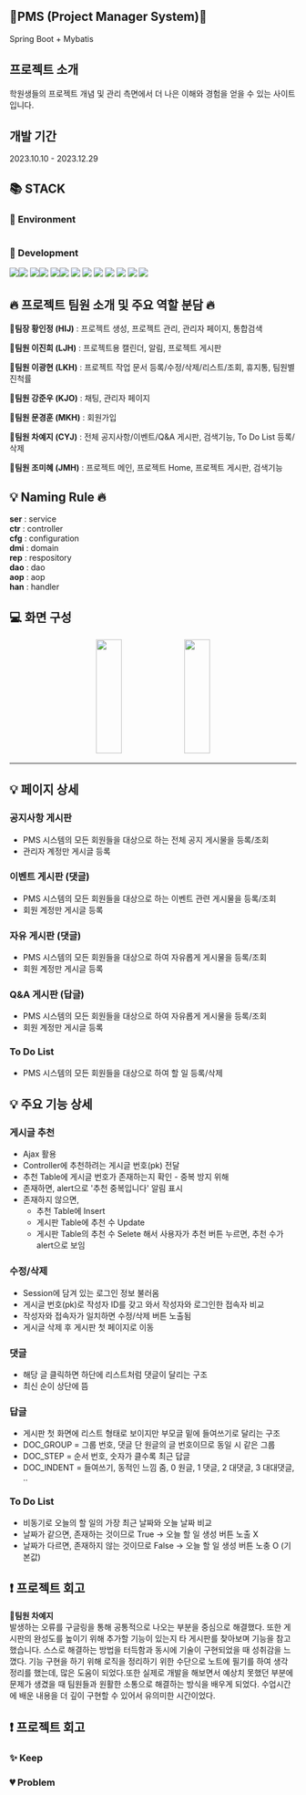 <div align=left><h2>🚩PMS (Project Manager System)🚩</h2></div>
Spring Boot + Mybatis

<div align=left><h2>프로젝트 소개</h2></div>
학원생들의 프로젝트 개념 및 관리 측면에서 더 나은 이해와 경험을 얻을 수 있는 사이트입니다.

<div align=left><h2>개발 기간</h2></div>
2023.10.10 - 2023.12.29

<div align=left><h2>📚 STACK</h2></div>

<div align=left><h3>📕 Environment</h3></div>

<div>
  <img src="">
</div>

<div align=left><h3>📗 Development</h3></div>
<div>
  <img src="https://img.shields.io/badge/java-007396?style=for-the-badge&logo=java&logoColor=white"><img src="https://img.shields.io/badge/17-515151?style=for-the-badge">
  <img src="https://img.shields.io/badge/springboot-6DB33F?style=for-the-badge&logo=Spring Boot&logoColor=white"><img src="https://img.shields.io/badge/3.2.0-515151?style=for-the-badge">
  <img src="https://img.shields.io/badge/gradle-02303A?style=for-the-badge&logo=gradle&logoColor=white"><img src="https://img.shields.io/badge/8.5-515151?style=for-the-badge">
  <img src="https://img.shields.io/badge/css-1572B6?style=for-the-badge&logo=css3&logoColor=white"> 
  <img src="https://img.shields.io/badge/javascript-F7DF1E?style=for-the-badge&logo=javascript&logoColor=black"> 
  <img src="https://img.shields.io/badge/jquery-0769AD?style=for-the-badge&logo=jquery&logoColor=white">
  <img src="https://img.shields.io/badge/oracle-F80000?style=for-the-badge&logo=oracle&logoColor=white">
  <img src="https://img.shields.io/badge/jsp-E6700C?style=for-the-badge&logo=jsp&logoColor=white">
  <img src="https://img.shields.io/badge/mybatis-251C1D?style=for-the-badge&logo=mybatis&logoColor=white">
  <img src="https://img.shields.io/badge/bootstrap-7952B3?style=for-the-badge&logo=bootstrap&logoColor=white">
</div>

<div align=left><h2>🔥 프로젝트 팀원 소개 및 주요 역할 분담 🔥</h2></div>

**👑팀장 황인정 (HIJ)** : 프로젝트 생성, 프로젝트 관리, 관리자 페이지, 통합검색

**🐹팀원 이진희 (LJH)** : 프로젝트용 캘린더, 알림, 프로젝트 게시판

**🐹팀원 이광현 (LKH)** : 프로젝트 작업 문서 등록/수정/삭제/리스트/조회, 휴지통, 팀원별 진척률

**🐹팀원 강준우 (KJO)** : 채팅, 관리자 페이지 

**🐹팀원 문경훈 (MKH)** : 회원가입

**🐹팀원 차예지 (CYJ)** : 전체 공지사항/이벤트/Q&A 게시판, 검색기능, To Do List 등록/삭제

**🐹팀원 조미혜 (JMH)** : 프로젝트 메인, 프로젝트 Home, 프로젝트 게시판, 검색기능

<div align=left><h2>💡 Naming Rule 🔥</h2></div>

**ser** : service <br>
**ctr** : controller <br>
**cfg** : configuration <br>
**dmi** : domain <br>
**rep** : respository <br>
**dao** : dao <br>
**aop** : aop <br>
**han** : handler <br>

<div align=left><h2>💻 화면 구성</h2></div>

<div align=center>
    <img width="30%" height="200px" src=""/>
    <img width="30%" height="200px" src=""/>
    <div width="30%" height="200px"></div>
</div>
<hr>

<div align=left><h2>💡 페이지 상세 </h2></div>

### 공지사항 게시판
- PMS 시스템의 모든 회원들을 대상으로 하는 전체 공지 게시물을 등록/조회
- 관리자 계정만 게시글 등록
  
### 이벤트 게시판 (댓글)
- PMS 시스템의 모든 회원들을 대상으로 하는 이벤트 관련 게시물을 등록/조회
- 회원 계정만 게시글 등록

### 자유 게시판 (댓글)
- PMS 시스템의 모든 회원들을 대상으로 하여 자유롭게 게시물을 등록/조회
- 회원 계정만 게시글 등록

### Q&A 게시판 (답글)
- PMS 시스템의 모든 회원들을 대상으로 하여 자유롭게 게시물을 등록/조회
- 회원 계정만 게시글 등록

### To Do List
- PMS 시스템의 모든 회원들을 대상으로 하여 할 일 등록/삭제 

<div align=left><h2>💡 주요 기능 상세</h2></div>

### 게시글 추천 
- Ajax 활용
- Controller에 추천하려는 게시글 번호(pk) 전달
- 추천 Table에 게시글 번호가 존재하는지 확인 - 중복 방지 위해
- 존재하면, alert으로 '추천 중복입니다' 알림 표시
- 존재하지 않으면,
  - 추천 Table에 Insert
  - 게시판 Table에 추천 수 Update
  - 게시판 Table의 추천 수 Selete 해서 사용자가 추천 버튼 누르면, 추천 수가 alert으로 보임 

### 수정/삭제
- Session에 담겨 있는 로그인 정보 불러옴
- 게시글 번호(pk)로 작성자 ID를 갖고 와서 작성자와 로그인한 접속자 비교
- 작성자와 접속자가 일치하면 수정/삭제 버튼 노출됨
- 게시글 삭제 후 게시판 첫 페이지로 이동 

### 댓글
- 해당 글 클릭하면 하단에 리스트처럼 댓글이 달리는 구조
- 최신 순이 상단에 뜸 

### 답글
- 게시판 첫 화면에 리스트 형태로 보이지만 부모글 밑에 들여쓰기로 달리는 구조
- DOC_GROUP  = 그룹 번호, 댓글 단 원글의 글 번호이므로 동일 시 같은 그룹
- DOC_STEP   = 순서 번호, 숫자가 클수록 최근 답글 
- DOC_INDENT = 들여쓰기, 동적인 느낌 줌, 0 원글, 1 댓글, 2 대댓글, 3 대대댓글, .. 

### To Do List
- 비동기로 오늘의 할 일의 가장 최근 날짜와 오늘 날짜 비교
- 날짜가 같으면, 존재하는 것이므로 True -> 오늘 할 일 생성 버튼 노출 X
- 날짜가 다르면, 존재하지 않는 것이므로 False -> 오늘 할 일 생성 버튼 노충 O (기본값)

<div align=left><h2>❗ 프로젝트 회고</h2></div>

**🐹팀원 차예지** <br> 
발생하는 오류를 구글링을 통해 공통적으로 나오는 부분을 중심으로 해결했다. 또한 게시판의 완성도를 높이기 위해 추가할 기능이 있는지 타 게시판를 찾아보며 기능을 참고했습니다. 스스로 해결하는 방법을 터득함과 동시에 기술이 구현되었을 때 성취감을 느꼈다. 기능 구현을 하기 위해 로직을 정리하기 위한 수단으로 노트에 필기를 하여 생각 정리를 했는데, 많은 도움이 되었다.또한 실제로 개발을 해보면서 예상치 못했던 부분에 문제가 생겼을 때 팀원들과 원활한 소통으로 해결하는 방식을 배우게 되었다. 수업시간에 배운 내용을 더 깊이 구현할 수 있어서 유의미한 시간이었다. 

<div align=left><h2>❗ 프로젝트 회고</h2></div>

### ✨ Keep

### 💔 Problem
